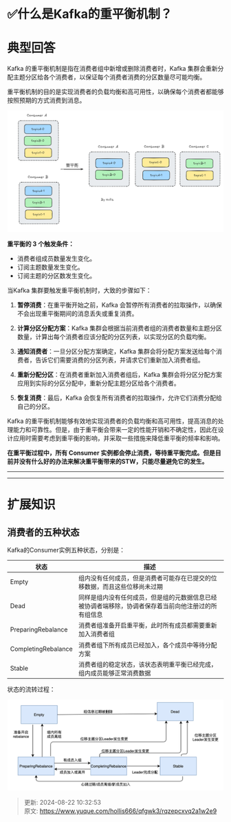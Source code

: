 # ✅什么是Kafka的重平衡机制？

# 典型回答


Kafka 的重平衡机制是指在消费者组中新增或删除消费者时，Kafka 集群会重新分配主题分区给各个消费者，以保证每个消费者消费的分区数量尽可能均衡。



重平衡机制的目的是实现消费者的负载均衡和高可用性，以确保每个消费者都能够按照预期的方式消费到消息。

![1724293958756-14190f4b-7a78-4222-96e5-d17927c88152.png](./img/vIyaI8uuYW9B1BQy/1724293958756-14190f4b-7a78-4222-96e5-d17927c88152-431982.png)



**重平衡的 3 个触发条件：**



+ 消费者组成员数量发生变化。
+ 订阅主题数量发生变化。
+ 订阅主题的分区数发生变化。



当Kafka 集群要触发重平衡机制时，大致的步骤如下：



1. **暂停消费**：在重平衡开始之前，Kafka 会暂停所有消费者的拉取操作，以确保不会出现重平衡期间的消息丢失或重复消费。



2. **计算分区分配方案**：Kafka 集群会根据当前消费者组的消费者数量和主题分区数量，计算出每个消费者应该分配的分区列表，以实现分区的负载均衡。



3. **通知消费者**：一旦分区分配方案确定，Kafka 集群会将分配方案发送给每个消费者，告诉它们需要消费的分区列表，并请求它们重新加入消费者组。



4. **重新分配分区**：在消费者重新加入消费者组后，Kafka 集群会将分区分配方案应用到实际的分区分配中，重新分配主题分区给各个消费者。



5. **恢复消费**：最后，Kafka 会恢复所有消费者的拉取操作，允许它们消费分配给自己的分区。



Kafka 的重平衡机制能够有效地实现消费者的负载均衡和高可用性，提高消息的处理能力和可靠性。但是，由于重平衡会带来一定的性能开销和不确定性，因此在设计应用时需要考虑到重平衡的影响，并采取一些措施来降低重平衡的频率和影响。



**在重平衡过程中，所有 Consumer 实例都会停止消费，等待重平衡完成。但是目前并没有什么好的办法来解决重平衡带来的STW，只能尽量避免它的发生。**

****

****

# 扩展知识


## 消费者的五种状态


Kafka的Consumer实例五种状态，分别是：





| 状态 | 描述 |
| --- | --- |
| Empty | 组内没有任何成员，但是消费者可能存在已提交的位移数据，而且这些位移尚未过期 |
| Dead | 同样是组内没有任何成员，但是组的元数据信息已经被协调者端移除，协调者保存着当前向他注册过的所有组信息 |
| PreparingRebalance | 消费者组准备开启重平衡，此时所有成员都需要重新加入消费者组 |
| CompletingRebalance | 消费者组下所有成员已经加入，各个成员中等待分配方案 |
| Stable | 消费者组的稳定状态，该状态表明重平衡已经完成，组内成员能够正常消费数据 |


状态的流转过程：





![1678606209834-a484dcf7-dece-4eb1-988b-17ff3affcc5f.png](./img/vIyaI8uuYW9B1BQy/1678606209834-a484dcf7-dece-4eb1-988b-17ff3affcc5f-721081.png)



> 更新: 2024-08-22 10:32:53  
> 原文: <https://www.yuque.com/hollis666/qfgwk3/rqzepcxvq2a1w2e9>